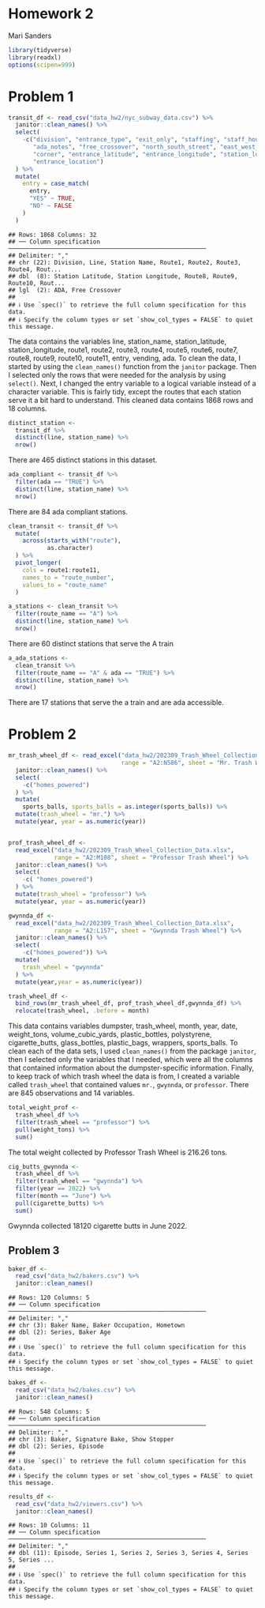 Homework 2
================
Mari Sanders

``` r
library(tidyverse)
library(readxl)
options(scipen=999)
```

# Problem 1

``` r
transit_df <- read_csv("data_hw2/nyc_subway_data.csv") %>% 
  janitor::clean_names() %>% 
  select(
    -c("division", "entrance_type", "exit_only", "staffing", "staff_hours",
       "ada_notes", "free_crossover", "north_south_street", "east_west_street", 
       "corner", "entrance_latitude", "entrance_longitude", "station_location", 
       "entrance_location")
  ) %>% 
  mutate(
    entry = case_match(
      entry, 
      "YES" ~ TRUE, 
      "NO" ~ FALSE
    )
  ) 
```

    ## Rows: 1868 Columns: 32
    ## ── Column specification ────────────────────────────────────────────────────────
    ## Delimiter: ","
    ## chr (22): Division, Line, Station Name, Route1, Route2, Route3, Route4, Rout...
    ## dbl  (8): Station Latitude, Station Longitude, Route8, Route9, Route10, Rout...
    ## lgl  (2): ADA, Free Crossover
    ## 
    ## ℹ Use `spec()` to retrieve the full column specification for this data.
    ## ℹ Specify the column types or set `show_col_types = FALSE` to quiet this message.

The data contains the variables line, station_name, station_latitude,
station_longitude, route1, route2, route3, route4, route5, route6,
route7, route8, route9, route10, route11, entry, vending, ada. To clean
the data, I started by using the `clean_names()` function from the
`janitor` package. Then I selected only the rows that were needed for
the analysis by using `select()`. Next, I changed the entry variable to
a logical variable instead of a character variable. This is fairly tidy,
except the routes that each station serve it a bit hard to understand.
This cleaned data contains 1868 rows and 18 columns.

``` r
distinct_station <- 
  transit_df %>%
  distinct(line, station_name) %>%
  nrow()
```

There are 465 distinct stations in this dataset.

``` r
ada_compliant <- transit_df %>% 
  filter(ada == "TRUE") %>% 
  distinct(line, station_name) %>% 
  nrow()
```

There are 84 ada compliant stations.

``` r
clean_transit <- transit_df %>% 
  mutate(
    across(starts_with("route"), 
           as.character)
  ) %>% 
  pivot_longer(
    cols = route1:route11,
    names_to = "route_number",
    values_to = "route_name"
  ) 
```

``` r
a_stations <- clean_transit %>% 
  filter(route_name == "A") %>%  
  distinct(line, station_name) %>%  
  nrow()
```

There are 60 distinct stations that serve the A train

``` r
a_ada_stations <- 
  clean_transit %>% 
  filter(route_name == "A" & ada == "TRUE") %>%  
  distinct(line, station_name) %>%  
  nrow()
```

There are 17 stations that serve the a train and are ada accessible.

# Problem 2

``` r
mr_trash_wheel_df <- read_excel("data_hw2/202309_Trash_Wheel_Collection_Data.xlsx", 
                                range = "A2:N586", sheet = "Mr. Trash Wheel") %>% 
  janitor::clean_names() %>% 
  select(
    -c("homes_powered")
  ) %>% 
  mutate(
    sports_balls, sports_balls = as.integer(sports_balls)) %>% 
  mutate(trash_wheel = "mr.") %>% 
  mutate(year, year = as.numeric(year))


prof_trash_wheel_df <- 
  read_excel("data_hw2/202309_Trash_Wheel_Collection_Data.xlsx", 
             range = "A2:M108", sheet = "Professor Trash Wheel") %>% 
  janitor::clean_names() %>% 
  select(
    -c( "homes_powered")
  ) %>% 
  mutate(trash_wheel = "professor") %>% 
  mutate(year, year = as.numeric(year))

gwynnda_df <- 
  read_excel("data_hw2/202309_Trash_Wheel_Collection_Data.xlsx", 
             range = "A2:L157", sheet = "Gwynnda Trash Wheel") %>% 
  janitor::clean_names() %>% 
  select(
    -c("homes_powered")) %>% 
  mutate(
    trash_wheel = "gwynnda"
  ) %>% 
  mutate(year,year = as.numeric(year))

trash_wheel_df <- 
  bind_rows(mr_trash_wheel_df, prof_trash_wheel_df,gwynnda_df) %>% 
  relocate(trash_wheel, .before = month)
```

This data contains variables dumpster, trash_wheel, month, year, date,
weight_tons, volume_cubic_yards, plastic_bottles, polystyrene,
cigarette_butts, glass_bottles, plastic_bags, wrappers, sports_balls. To
clean each of the data sets, I used `clean_names()` from the package
`janitor`, then I selected only the variables that I needed, which were
all the columns that contained information about the dumpster-specific
information. Finally, to keep track of which trash wheel the data is
from, I created a variable called `trash_wheel` that contained values
`mr.`, `gwynnda`, or `professor`. There are 845 observations and 14
variables.

``` r
total_weight_prof <- 
  trash_wheel_df %>% 
  filter(trash_wheel == "professor") %>% 
  pull(weight_tons) %>% 
  sum()
```

The total weight collected by Professor Trash Wheel is 216.26 tons.

``` r
cig_butts_gwynnda <- 
  trash_wheel_df %>% 
  filter(trash_wheel == "gwynnda") %>% 
  filter(year == 2022) %>% 
  filter(month == "June") %>% 
  pull(cigarette_butts) %>% 
  sum()
```

Gwynnda collected 18120 cigarette butts in June 2022.

## Problem 3

``` r
baker_df <- 
  read_csv("data_hw2/bakers.csv") %>% 
  janitor::clean_names()
```

    ## Rows: 120 Columns: 5
    ## ── Column specification ────────────────────────────────────────────────────────
    ## Delimiter: ","
    ## chr (3): Baker Name, Baker Occupation, Hometown
    ## dbl (2): Series, Baker Age
    ## 
    ## ℹ Use `spec()` to retrieve the full column specification for this data.
    ## ℹ Specify the column types or set `show_col_types = FALSE` to quiet this message.

``` r
bakes_df <- 
  read_csv("data_hw2/bakes.csv") %>%
  janitor::clean_names()
```

    ## Rows: 548 Columns: 5
    ## ── Column specification ────────────────────────────────────────────────────────
    ## Delimiter: ","
    ## chr (3): Baker, Signature Bake, Show Stopper
    ## dbl (2): Series, Episode
    ## 
    ## ℹ Use `spec()` to retrieve the full column specification for this data.
    ## ℹ Specify the column types or set `show_col_types = FALSE` to quiet this message.

``` r
results_df <- 
  read_csv("data_hw2/viewers.csv") %>% 
  janitor::clean_names() 
```

    ## Rows: 10 Columns: 11
    ## ── Column specification ────────────────────────────────────────────────────────
    ## Delimiter: ","
    ## dbl (11): Episode, Series 1, Series 2, Series 3, Series 4, Series 5, Series ...
    ## 
    ## ℹ Use `spec()` to retrieve the full column specification for this data.
    ## ℹ Specify the column types or set `show_col_types = FALSE` to quiet this message.
